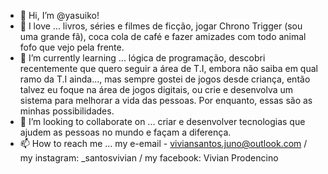 - 👋 Hi, I’m @yasuiko!
- 👀 I love ... livros, séries e filmes de ficção, jogar Chrono Trigger (sou uma grande fã), coca cola de café e fazer amizades com todo animal fofo que vejo pela frente.
- 🌱 I’m currently learning ... lógica de programação, descobri recentemente que quero seguir a área de T.I, embora não saiba em qual ramo da T.I ainda..., mas sempre gostei de jogos desde criança, então talvez eu foque na área de jogos digitais, ou crie e desenvolva um sistema para melhorar a vida das pessoas. Por enquanto, essas são as minhas possibilidades.
- 💞️ I’m looking to collaborate on ... criar e desenvolver tecnologias que ajudem as pessoas no mundo e façam a diferença.
- 📫 How to reach me ... my e-email - viviansantos.juno@outlook.com / my instagram: _santosvivian / my facebook: Vivian Prodencino

<!---
yasuiko/yasuiko is a ✨ special ✨ repository because its `README.md` (this file) appears on your GitHub profile.
You can click the Preview link to take a look at your changes.
--->
